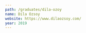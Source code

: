 ```yaml
---
path: /graduates/dila-ozoy
name: Dila Ozsoy
website: https://www.dilaozsoy.com/
year: 2019
---
```

